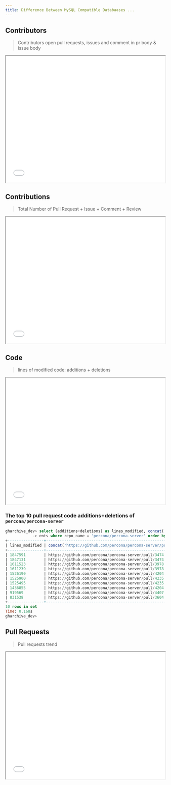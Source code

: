 ```yaml
---
title: Difference Between MySQL Compatible Databaases ...
---
```



## Contributors

> Contributors open pull requests, issues and comment in pr body & issue body

<iframe width="100%" height="400" src="/charts/tidb-vs-mysql-compatible-databases-contributor.html?theme=vintage&v=3"></iframe>

## Contributions
> Total Number of Pull Request + Issue + Comment + Review

<iframe width="100%" height="400" src="/charts/tidb-vs-mysql-compatible-databases-contribution.html?theme=vintage&v=3"></iframe>


## Code
> lines of modified code: additions + deletions

<iframe width="100%" height="400" src="/charts/tidb-vs-mysql-compatible-databases-code.html?theme=vintage&v=3"></iframe>


### The top 10 pull request code additions+deletions of `percona/percona-server`

```sql
gharchive_dev> select (additions+deletions) as lines_modified, concat('https://github.com/percona/percona-server/pull/', number) from github_ev
            -> ents where repo_name = 'percona/percona-server' order by lines_modified desc limit 10;
+----------------+-------------------------------------------------------------------+
| lines_modified | concat('https://github.com/percona/percona-server/pull/', number) |
+----------------+-------------------------------------------------------------------+
| 1847591        | https://github.com/percona/percona-server/pull/3474               |
| 1847131        | https://github.com/percona/percona-server/pull/3474               |
| 1611523        | https://github.com/percona/percona-server/pull/3978               |
| 1611239        | https://github.com/percona/percona-server/pull/3978               |
| 1526190        | https://github.com/percona/percona-server/pull/4204               |
| 1525900        | https://github.com/percona/percona-server/pull/4235               |
| 1525495        | https://github.com/percona/percona-server/pull/4235               |
| 1436855        | https://github.com/percona/percona-server/pull/4204               |
| 919569         | https://github.com/percona/percona-server/pull/4407               |
| 831538         | https://github.com/percona/percona-server/pull/3604               |
+----------------+-------------------------------------------------------------------+
10 rows in set
Time: 0.168s
gharchive_dev>
```


## Pull Requests
> Pull requests trend

<iframe width="100%" height="400" src="/charts/tidb-vs-mysql-compatible-databases-pull-request.html?theme=vintage&v=3"></iframe>
